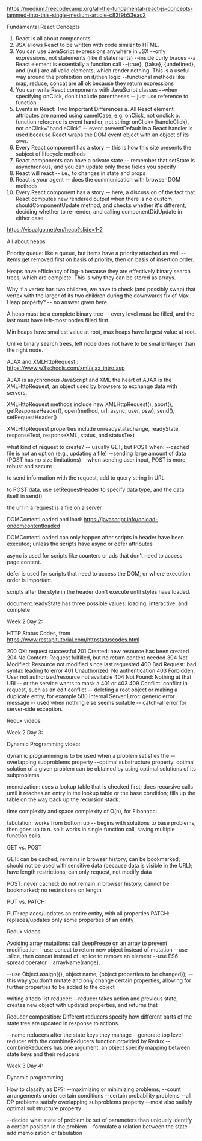 https://medium.freecodecamp.org/all-the-fundamental-react-js-concepts-jammed-into-this-single-medium-article-c83f9b53eac2

Fundamental React Concepts

1. React is all about components.
2. JSX allows React to be written with code similar to HTML.
3. You can use JavaScript expressions anywhere in JSX
   --only expressions, not statements (like if statements)
   --inside curly braces
   --a React element is essentially a function call
   --{true}, {false}, {undefined}, and {null} are all valid elements, which render nothing. This is a useful way around the prohibition on if/then logic
   --functional methods like map, reduce, concat are all ok because they return expressions
4. You can write React components with JavaScript classes
   --when specifying onClick, don't include parentheses -- just use reference to function
5. Events in React: Two Important Differences
   a. All React element attributes are named using camelCase, e.g. onClick, not onclick
   b. function reference is event handler, not string: onClick={handleClick}, not onClick="handleClick"
   -- event.preventDefault in a React handler is used because React wraps the DOM event object with an object of its own.
6. Every React component has a story -- this is how this site presents the subject of lifecycle methods
7. React components can have a private state -- remember that setState is asynchronous, and you can update only those fields you specify
8. React will react -- i.e., to changes in state and props
9. React is your agent -- does the communication with browser DOM methods
10. Every React component has a story -- here, a discussion of the fact that React computes new rendered output when there is no custom shouldComponentUpdate method, and checks whether it's different, deciding whether to re-render, and calling componentDidUpdate in either case.

https://visualgo.net/en/heap?slide=1-2

All about heaps

Priority queue: like a queue, but items have a priority attached as well -- items get removed first on basis of priority, then on basis of insertion order.

Heaps have efficiency of log-n because they are effectively binary search trees, which are complete. This is why they can be stored as arrays.

Why if a vertex has two children, we have to check (and possibly swap) that vertex with the larger of its two children during the downwards fix of Max Heap property? -- no answer given here.

A heap must be a complete binary tree -- every level must be filled, and the last must have left-most nodes filled first.

Min heaps have smallest value at root, max heaps have largest value at root.

Unlike binary search trees, left node does not have to be smaller/larger than the right node.

AJAX and XMLHttpRequest : https://www.w3schools.com/xml/ajax_intro.asp

AJAX is asychronous JavaScript and XML
the heart of AJAX is the XMLHttpRequest, an object used by browsers to exchange data with servers.

XMLHttpRequest methods include new XMLHttpRequest(), abort(), getResponseHeader(), open(method, url, async, user, psw), send(), setRequestHeader()

XMLHttpRequest properties include onreadystatechange, readyState, responseText, responseXML, status, and statusText

what kind of request to create? -- usually GET, but POST when:
--cached file is not an option (e.g., updating a file)
--sending large amount of data (POST has no size limitations)
--when sending user input, POST is more robust and secure

to send information with the request, add to query string in URL

to POST data, use setRequestHeader to specify data type, and the data itself in send()

the url in a request is a file on a server

DOMContentLoaded and load: https://javascript.info/onload-ondomcontentloaded

DOMContentLoaded can only happen after scripts in header have been executed; unless the scripts have async or defer attributes

async is used for scripts like counters or ads that don't need to access page content.

defer is used for scripts that need to access the DOM, or where execution order is important.

scripts after the style in the header don't execute until styles have loaded.

document.readyState has three possible values: loading, interactive, and complete

Week 2 Day 2:

HTTP Status Codes, from https://www.restapitutorial.com/httpstatuscodes.html

200 OK: request successful
201 Created: new resource has been created
204 No Content: Request fulfilled, but no return content needed
304 Not Modified: Resource not modified since last requested
400 Bad Request: bad syntax leading to error
401 Unauthorized: No authentication
403 Forbidden: User not authorized/resource not available
404 Not Found: Nothing at that URI -- or the service wants to mask a 401 or 403
409 Conflict: conflict in request, such as an edit conflict -- deleting a root object or making a duplicate entry, for example
500 Internal Server Error: generic error message -- used when nothing else seems suitable -- catch-all error for server-side exception.

Redux videos:

Week 2 Day 3:

Dynamic Programming video:

dynamic programming is to be used when a problem satisfies the
--overlapping subproblems property
--optimal substructure property: optimal solution of a given problem can be obtained by using optimal solutions of its subproblems.

memoization: uses a lookup table that is checked first; does recursive calls until it reaches an entry in the lookup table or the base condition; fills up the table on the way back up the recursion stack.

time complexity and space complexity of O(n), for Fibonacci

tabulation: works from bottom up -- begins with solutions to base problems, then goes up to n. so it works in single function call, saving multiple function calls.

GET vs. POST

GET: can be cached; remains in browser history; can be bookmarked; should not be used with sensitive data (because data is visible in the URL); have length restrictions; can only request, not modify data

POST: never cached; do not remain in browser history; cannot be bookmarked; no restrictions on length

PUT vs. PATCH

PUT: replaces/updates an entire entity, with all properties
PATCH: replaces/updates only some properties of an entity

Redux videos:

Avoiding array mutations: call deepFreeze on an array to prevent modification
--use concat to return new object instead of mutation
--use .slice, then concat instead of .splice to remove an element
--use ES6 spread operator ...arrayName[range],

--use Object.assign({}, object name, {object properties to be changed});
--this way you don't mutate and only change certain properties, allowing for further properties to be added to the object

writing a todo list reducer:
--reducer takes action and previous state, creates new object with updated properties, and returns that

Reducer composition: Different reducers specify how different parts of the state tree are updated in response to actions.

--name reducers after the state keys they manage
--generate top level reducer with the combineReducers function provided by Redux
--combineReducers has one argument: an object specify mapping between state keys and their reducers

Week 3 Day 4:

Dynamic programming

How to classify as DP?: --maximizing or minimizing problems;
--count arrangements under certain conditions
--certain probability problems
--all DP problems satisfy overlapping subproblems property
--most also satisfy optimal substructure property

--decide what state of problem is: set of parameters than uniquely identify a certian position in the problem
--formulate a relation between the state
--add memoization or tabulation
